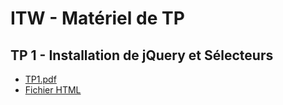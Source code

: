 # ITW - Matériel de TP

## TP 1 - Installation de jQuery et Sélecteurs

* [TP1.pdf](https://github.com/fauconnier/ITW_TP/raw/master/materiel/TP1.pdf)
* [Fichier HTML](https://github.com/fauconnier/ITW_TP/raw/master/materiel/TP1_materiel.zip)

